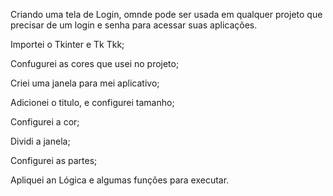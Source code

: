 Criando uma tela de Login, omnde pode ser usada em qualquer projeto que precisar de um login e senha para acessar suas aplicações.

Importei o Tkinter e Tk Tkk;

Confugurei as cores que usei no projeto;

Criei uma janela para mei aplicativo;

Adicionei o titulo, e configurei tamanho;

Configurei a cor;

Dividi a janela;

Configurei as partes;

Apliquei an Lógica e algumas funções para executar.
